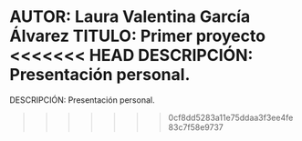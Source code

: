 AUTOR: Laura Valentina García Álvarez
TITULO: Primer proyecto
<<<<<<< HEAD
DESCRIPCIÓN: Presentación personal. 
=======
DESCRIPCIÓN: Presentación personal. 
>>>>>>> 0cf8dd5283a11e75ddaa3f3ee4fe83c7f58e9737
